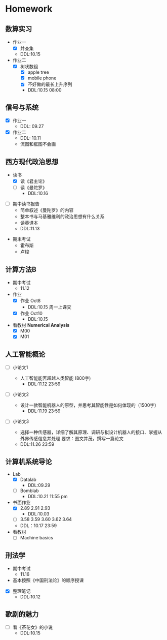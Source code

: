 # Homework

##  数算实习 
* 作业一
  * [x] 并查集
  * DDL:10.15
* 作业二
  * [x] 树状数组
    * [x] apple tree
    * [x] mobile phone  
    * [x] 不好做的最长上升序列
    * DDL:10.15 08:00

## 信号与系统
* [x] 作业一
    * DDL: 09.27
* [x] 作业二
    * DDL: 10.11
    * 流图和框图不会画

## 西方现代政治思想
* 读书
    * [x] 读《君主论》
    * [ ] 读《曼陀罗》
        * DDL:10.16
* [ ] 期中读书报告
    * 简单叙述《曼陀罗》的内容
    * 整本书与马基雅维利的政治思想有什么关系
    * 读英译本
    * DDL:11.13
* 期末考试
    * 霍布斯
    * 卢梭
## 计算方法B
* 期中考试
    * 11.12  
* 作业
    * [x] 作业 Oct8
        * DDL:10.15 周一上课交
    * [x] 作业 Oct10
        * DDL:10.15
* 看教材 **Numerical Analysis** 
    * [x] M00 
    * [x] M01  

## 人工智能概论

* [ ] 小论文1
    * 人工智能能否超越人类智能 (800字)
        * DDL:11.12 23:59
    
* [ ] 小论文2 
    * 设计一款智能机器人的原型，并思考其智能性是如何体现的（1500字）
        * DDL:11.19 23:59

* [ ] 小论文3
    * 选择一种传感器，详细了解其原理、调研与拟设计机器人的接口、掌握从外界传感信息并处理 要求：图文并茂，撰写一篇论文
    * DDL:11.26 23:59

## 计算机系统导论
* Lab
    * [x] Datalab
        * DDL:09.29
    * [ ] Bomblab
        * DDL:10.21 11:55 pm
    
* 书面作业
    * [x] 2.89 2.91 2.93
        * DDL:10.03
    * [ ] 3.58 3.59 3.60 3.62 3.64
    * DDL：10.17 23:59
* 看教材
    * [ ] Machine basics

## 刑法学
* 期中考试
    * 11.16
* 基本按照《中国刑法论》的顺序授课
* [x] 整理笔记
    * DDL:10.12
## 歌剧的魅力
* [ ] 看《茶花女》的小说
    * DDL:10.15





 






